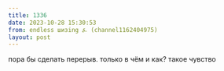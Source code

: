 ```yaml
---
title: 1336
date: 2023-10-28 15:30:53
from: endless шизing ⍼ (channel1162404975)
layout: post
---
```


пора бы сделать перерыв. только в чём и как? такое чувство
